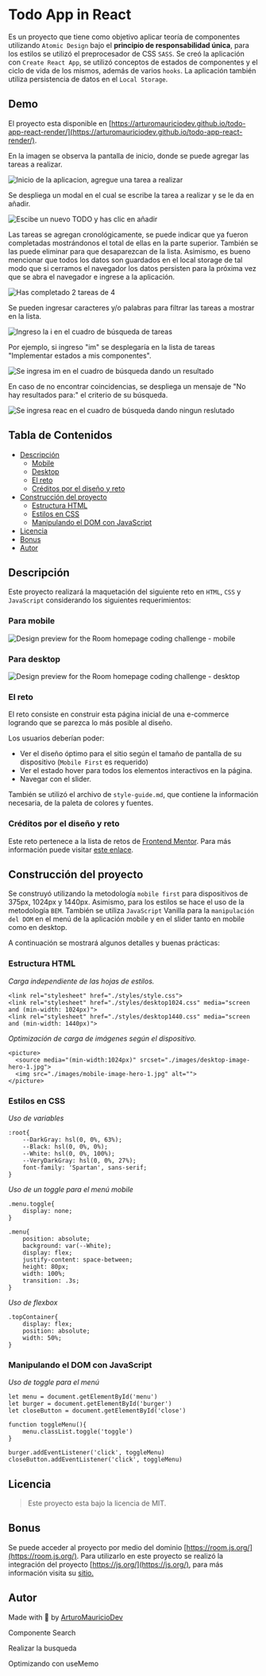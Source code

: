# Todo App in React
Es un proyecto que tiene como objetivo aplicar teoría de componentes utilizando `Atomic Design` bajo el **principio de responsabilidad única**, para los estilos se utilizó el preprocesador de CSS `SASS`. Se creó la aplicación con `Create React App`, se utilizó conceptos de estados de componentes y el ciclo de vida de los mismos, además de varios `hooks`. La aplicación también utiliza persistencia de datos en el `Local Storage`. 

## Demo

El proyecto esta disponible en [https://arturomauriciodev.github.io/todo-app-react-render/](https://arturomauriciodev.github.io/todo-app-react-render/).

En la imagen se observa la pantalla de inicio, donde se puede agregar las tareas a realizar.

![Inicio de la aplicacion, agregue una tarea a realizar](https://i66.servimg.com/u/f66/20/43/92/62/localh18.png)

Se despliega un modal en el cual se escribe la tarea a realizar y se le da en añadir.

![Escibe un nuevo TODO y has clic en añadir](https://i66.servimg.com/u/f66/20/43/92/62/localh19.png)

Las tareas se agregan cronológicamente, se puede indicar que ya fueron completadas mostrándonos el total de ellas en la parte superior. También se las puede eliminar para que desaparezcan de la lista. Asimismo, es bueno mencionar que todos los datos son guardados en el local storage de tal modo que si cerramos el navegador los datos persisten para la próxima vez que se abra el navegador e ingrese a la aplicación.

![Has completado 2 tareas de 4](https://i66.servimg.com/u/f66/20/43/92/62/localh20.png)

Se pueden ingresar caracteres y/o palabras para filtrar las tareas a mostrar en la lista.

![Ingreso la i en el cuadro de búsqueda de tareas](https://i66.servimg.com/u/f66/20/43/92/62/localh21.png)

Por ejemplo, si ingreso "im" se desplegaría en la lista de tareas "Implementar estados a mis componentes".

![Se ingresa im en el cuadro de búsqueda dando un resultado](https://i66.servimg.com/u/f66/20/43/92/62/localh22.png)

En caso de no encontrar coincidencias, se despliega un mensaje de "No hay resultados para:" el criterio de su búsqueda.

![Se ingresa reac en el cuadro de búsqueda dando ningun reslutado](https://i66.servimg.com/u/f66/20/43/92/62/localh17.png)

## Tabla de Contenidos
  - [Descripción](#descripción)
    * [Mobile](#para-mobile)
    * [Desktop](#para-desktop)
    * [El reto](#el-reto)
    * [Créditos por el diseño y reto](#créditos-por-el-diseño-y-reto)
  - [Construcción del proyecto](#construcción-del-proyecto)
    * [Estructura HTML](#estructura-html)
    * [Estilos en CSS](#estilos-en-css)
    * [Manipulando el DOM con JavaScript](#manipulando-el-dom-con-javascript)
   - [Licencia](#licencia)
   - [Bonus](#bonus)
   - [Autor](#autor)

<!-- toc -->
## Descripción
Este proyecto realizará la maquetación del siguiente reto en `HTML`, `CSS` y `JavaScript` considerando los siguientes requerimientos:

### Para mobile
![Design preview for the Room homepage coding challenge - mobile](./design/mobile-design.jpg)
### Para desktop
![Design preview for the Room homepage coding challenge - desktop](./design/desktop-preview.jpg)


### El reto

El reto consiste en construir esta página inicial de una e-commerce logrando que se parezca lo más posible al diseño.

Los usuarios deberían poder:

- Ver el diseño óptimo para el sitio según el tamaño de pantalla de su dispositivo (`Mobile First` es requerido)
- Ver el estado hover para todos los elementos interactivos en la página.
- Navegar con el slider.

También se utilizó el archivo de `style-guide.md`, que contiene la información necesaria, de la paleta de colores y fuentes.

### Créditos por el diseño y reto

Este reto pertenece a la lista de retos de [Frontend Mentor](https://www.frontendmentor.io/dashboard). Para más información  puede visitar [este enlace](https://www.frontendmentor.io/challenges/room-homepage-BtdBY_ENq). 

## Construcción del proyecto

Se construyó utilizando la metodología `mobile first` para dispositivos de 375px, 1024px y 1440px. Asimismo, para los estilos se hace el uso de la metodología `BEM`. También se utiliza `JavaScript` Vanilla para la `manipulación del DOM` en el menú de la aplicación mobile y en el slider tanto en mobile como en desktop.

A continuación se mostrará algunos detalles y buenas prácticas:

### Estructura HTML

*Carga independiente de las hojas de estilos.*

```
<link rel="stylesheet" href="./styles/style.css">
<link rel="stylesheet" href="./styles/desktop1024.css" media="screen and (min-width: 1024px)">
<link rel="stylesheet" href="./styles/desktop1440.css" media="screen and (min-width: 1440px)">
```

*Optimización de carga de imágenes según el dispositivo.*

```
<picture>
  <source media="(min-width:1024px)" srcset="./images/desktop-image-hero-1.jpg">
  <img src="./images/mobile-image-hero-1.jpg" alt=""> 
</picture>
```

### Estilos en CSS

*Uso de variables*
```
:root{
    --DarkGray: hsl(0, 0%, 63%);
    --Black: hsl(0, 0%, 0%);
    --White: hsl(0, 0%, 100%);
    --VeryDarkGray: hsl(0, 0%, 27%);
    font-family: 'Spartan', sans-serif;
}
```

*Uso de un toggle para el menú mobile*
```
.menu.toggle{
    display: none;
}

.menu{
    position: absolute;
    background: var(--White);
    display: flex;
    justify-content: space-between;
    height: 80px;
    width: 100%;
    transition: .3s;
}
```
*Uso de flexbox*

```
.topContainer{
    display: flex;
    position: absolute;
    width: 50%;
}
```

### Manipulando el DOM con JavaScript

*Uso de toggle para el menú*
```
let menu = document.getElementById('menu')
let burger = document.getElementById('burger')
let closeButton = document.getElementById('close')

function toggleMenu(){
    menu.classList.toggle('toggle')
}

burger.addEventListener('click', toggleMenu)
closeButton.addEventListener('click', toggleMenu)
```

## Licencia
> Este proyecto esta bajo la licencia de MIT.

## Bonus
Se puede acceder al proyecto por medio del dominio [https://room.js.org/](https://room.js.org/). Para utilizarlo en este proyecto se realizó la integración del proyecto [https://js.org/](https://js.org/), para más información visita su [sitio.](https://js.org/)

## Autor
Made with 💜 by [ArturoMauricioDev](https://arturomauricio.bio.link/)


Componente Search

Realizar la busqueda

Optimizando con useMemo


